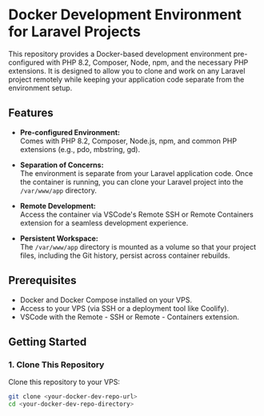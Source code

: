 # Docker Development Environment for Laravel Projects

This repository provides a Docker-based development environment pre-configured with PHP 8.2, Composer, Node, npm, and the necessary PHP extensions. It is designed to allow you to clone and work on any Laravel project remotely while keeping your application code separate from the environment setup.

## Features

- **Pre-configured Environment:**  
  Comes with PHP 8.2, Composer, Node.js, npm, and common PHP extensions (e.g., pdo, mbstring, gd).

- **Separation of Concerns:**  
  The environment is separate from your Laravel application code. Once the container is running, you can clone your Laravel project into the `/var/www/app` directory.

- **Remote Development:**  
  Access the container via VSCode's Remote SSH or Remote Containers extension for a seamless development experience.

- **Persistent Workspace:**  
  The `/var/www/app` directory is mounted as a volume so that your project files, including the Git history, persist across container rebuilds.

## Prerequisites

- Docker and Docker Compose installed on your VPS.
- Access to your VPS (via SSH or a deployment tool like Coolify).
- VSCode with the Remote - SSH or Remote - Containers extension.

## Getting Started

### 1. Clone This Repository

Clone this repository to your VPS:
```bash
git clone <your-docker-dev-repo-url>
cd <your-docker-dev-repo-directory>
